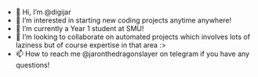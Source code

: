 - 👋 Hi, I’m @digijar
- 👀 I’m interested in starting new coding projects anytime anywhere!
- 🌱 I’m currently a Year 1 student at SMU!
- 💞️ I’m looking to collaborate on automated projects which involves lots of laziness but of course expertise in that area :>
- 📫 How to reach me @jaronthedragonslayer on telegram if you have any questions!

<!---
digijar/digijar is a ✨ special ✨ repository because its `README.md` (this file) appears on your GitHub profile.
You can click the Preview link to take a look at your changes.
--->
